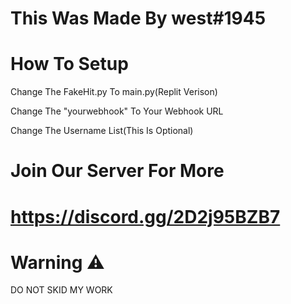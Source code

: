 # This Was Made By west#1945

# How To Setup

Change The FakeHit.py To main.py(Replit Verison)

Change The "yourwebhook" To Your Webhook URL

Change The Username List(This Is Optional)

# Join Our Server For More
# https://discord.gg/2D2j95BZB7

# Warning ⚠

DO NOT SKID MY WORK
